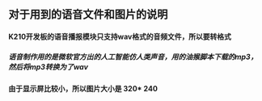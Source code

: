 ## 对于用到的语音文件和图片的说明

#### K210开发板的语音播报模块只支持wav格式的音频文件，所以要转格式
##### 语音制作用的是微软官方出的人工智能仿人类声音，用的油猴脚本下载的mp3，然后将mp3转换为了wav

#### 由于显示屏比较小，所以图片大小是 **320\* 240**


